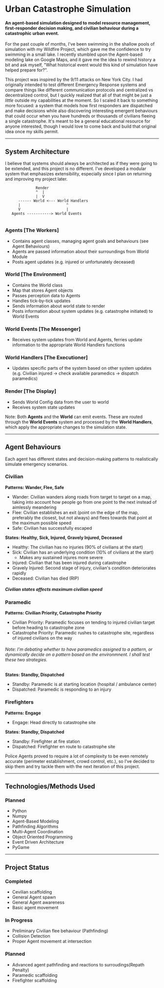 # Urban Catastrophe Simulation
#### An agent-based simulation designed to model resource management, first-responder decision making, and civilian behaviour during a catastrophic urban event.

For the past couple of months, I've been swimming in the shallow pools of simulation with my Wildfire Project, which gave me the confidence to try swimming in a small lake. I recently stumbled upon the Agent-based modeling lake on Google Maps, and it gave me the idea to rewind history a bit and ask myself, "What historical event would this kind of simulation have helped prepare for?".

This project was inspired by the 9/11 attacks on New York City. I had originally intended to test different Emergency Response systems and compare things like different communication protocols and centralized vs decentralized control, but I quickly realized that all of that might be just a _little_ outside my capabilities at the moment. So I scaled it back to something more focused: a system that models how first responders are dispatched and make decisions while also discovering interesting emergent behaviours that could occur when you have hundreds or thousands of civilians fleeing a single catastrophe. It's meant to be a general educational resource for anyone interested, though I would love to come back and build that original idea once my skills permit.

---

## System Architecture
I believe that systems should always be architected as if they were going to be extended, and this project is no different. I've developed a modular system that emphasizes extensibility, especially since I plan on returning and improving my project later. 
```
              Render
              ^  |
              |  V
      ------ World <--- World Handlers
      |                     ^
      V                     | 
   Agents -----------> World Events 
                      
```

### Agents [The Workers]
- Contains agent classes, managing agent goals and behaviours (see Agent Behaviours)
- Agents are passed information about their surroundings from World Module
- Posts agent updates (e.g. injured or unfortunately deceased)

### World [The Environment]
- Contains the World class
- Map that stores Agent objects
- Passes perception data to Agents
- Handles tick-by-tick updates
- Sends information about world state to render
- Posts information about system updates (e.g. catastrophe initiated) to World Events

### World Events [The Messenger]
- Receives system updates from World and Agents, ferries update information to the appropriate World Handlers functions

### World Handlers [The Executioner]
- Updates specific parts of the system based on other system updates (e.g. Civilian injured -> check available paramedics -> dispatch paramedics)

### Render [The Display]
- Sends World Config data from the user to world
- Receives system state updates

Note: Both **Agents** and the **World** can emit events. These are routed through the **World Events** system and processed by the **World Handlers**, which apply the appropriate changes to the simulation state.

---
## Agent Behaviours
Each agent has different states and decision-making patterns to realistically simulate emergency scenarios.

### Civilian
**Patterns: Wander, Flee, Safe**
- Wander: Civilian wanders along roads from target to target on a map, taking into account how people go from one point to the next instead of aimlessly meandering
- Flee: Civilian establishes an exit (point on the edge of the map, preferably the closest, but not always) and flees towards that point at the maximum possible speed
- Safe: Civilian has successfully escaped

**States: Healthy, Sick, Injured, Gravely Injured, Deceased**
- Healthy: The civilian has no injuries (90% of civilians at the start)
- Sick: Civilian has an underlying condition (10% of civilians at the start)
  - Makes any sustained injures more severe
- Injured: Civilian that has been injured during catastrophe
- Gravely Injured: Second stage of injury, civilian's condition deteriorates rapidly
- Deceased: Civilian has died (RIP)

##### Civilian states affects maximum civilian speed

### Paramedic
**Patterns: Civilian Priority, Catastrophe Priority**
- Civilian Priority: Paramedic focuses on tending to injured civilian target before heading to catastrophe zone
- Catastrophe Priority: Paramedic rushes to catastrophe site, regardless of injured civilians on the way
###### Note: I'm debating whether to have paramedics assigned to a pattern, or dynamically decide on a pattern based on the environmnent. I shall test these two strategies.

**States: Standby, Dispatched**
- Standby: Paramedic is at starting location (hospital / ambulance center)
- Dispatched: Paramedic is responding to an injury

### Firefighters
**Patterns: Engage**
- Engage: Head directly to catastrophe site

**States: Standby, Dispatched**
- Standby: Firefighter at fire station
- Dispatched: Firefighter en route to catastrophe site

Police Agents proved to require a lot of complexity to be even remotely accurate (perimeter establishment, crowd control, etc.), so I've decided to skip them and try tackle them with the next iteration of this project.

---
## Technologies/Methods Used
### Planned
- Python
- Numpy
- Agent-Based Modeling
- Pathfinding Algorithms
- Multi-Agent Coordination
- Object Oriented Programming
- Event Driven Architecture
- PyGame

---
## Project Status
### Completed
- Cevilian scaffolding
- General Agent spawn
- General Agent awareness
- Basic agent movement


### In Progress
- Preliminary Civilian flee behaviour (Pathfinding)
- Collision Detection
- Proper Agent movement at intersection

### Planned
- Advanced agent pathfinding and reactions to surroudings(Repath Penalty)
- Paramedic scaffolding
- Firefighter scaffolding

